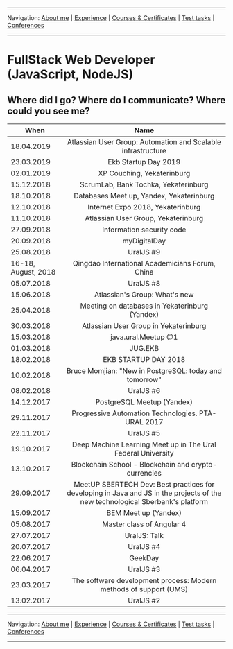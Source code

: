 
___
Navigation: 
[About me](README.md "About Maksim Golitsyn skills") |
[Experience](EXPERIENCE.md "Working experience") |
[Courses & Certificates](COURSES.md "What am I learning?") |
[Test tasks](TESTS.md "I did this projects") |
[Conferences](CONFERENCES.md "Where could you see me?")
___

# FullStack Web Developer (JavaScript, NodeJS)

## Where did I go? Where do I communicate? Where could you see me?

 When        | Name       |
 ------------- |:-------------:|
 18.04.2019      | Atlassian User Group: Automation and Scalable infrastructure |
 23.03.2019      | Ekb Startup Day 2019 |
 02.01.2019      | XP Couching, Yekaterinburg |
 15.12.2018      | ScrumLab, Bank Tochka, Yekaterinburg |
 18.10.2018      | Databases Meet up, Yandex, Yekaterinburg |
 12.10.2018      | Internet Expo 2018, Yekaterinburg |
 11.10.2018      | Atlassian User Group, Yekaterinburg |
 27.09.2018      | Information security code |
 20.09.2018      | myDigitalDay |
 25.08.2018      | UralJS #9 |
 16-18, August, 2018     | Qingdao International Academicians Forum, China |
 05.07.2018      | UralJS #8 |
 15.06.2018      | Atlassian's Group: What's new |
 25.04.2018      | Meeting on databases in Yekaterinburg (Yandex)  |
 30.03.2018      | Atlassian User Group in Yekaterinburg  | 
 15.03.2018      | java.ural.Meetup @1 | 
 01.03.2018      | JUG.EKB | 
 18.02.2018      | EKB STARTUP DAY 2018 | 
 10.02.2018      | Bruce Momjian: "New in PostgreSQL: today and tomorrow" |
 08.02.2018      | UralJS #6 |
 14.12.2017      | PostgreSQL Meetup (Yandex) | 
 29.11.2017      | Progressive Automation Technologies. PTA-URAL 2017 | 
 22.11.2017      | UralJS #5 | 
 19.10.2017      | Deep Machine Learning Meet up in The Ural Federal University | 
 13.10.2017      | Blockchain School - Blockchain and crypto-currencies | 
 29.09.2017      | MeetUP SBERTECH Dev: Best practices for developing in Java and JS in the projects of the new technological Sberbank's platform | 
 15.09.2017      | BEM Meet up (Yandex) | 
 05.08.2017      | Master class of Angular 4 | 
 27.07.2017      | UralJS: Talk | 
 20.07.2017      | UralJS #4 | 
 22.06.2017      | GeekDay | 
 06.04.2017      | UralJS #3 | 
 23.03.2017      | The software development process: Modern methods of support (UMS) | 
 13.02.2017      | UralJS #2 | 




___
Navigation: 
[About me](README.md "About Maksim Golitsyn skills") |
[Experience](EXPERIENCE.md "Working experience") |
[Courses & Certificates](COURSES.md "What am I learning?") |
[Test tasks](TESTS.md "I did this projects") |
[Conferences](CONFERENCES.md "Where could you see me?")
___
